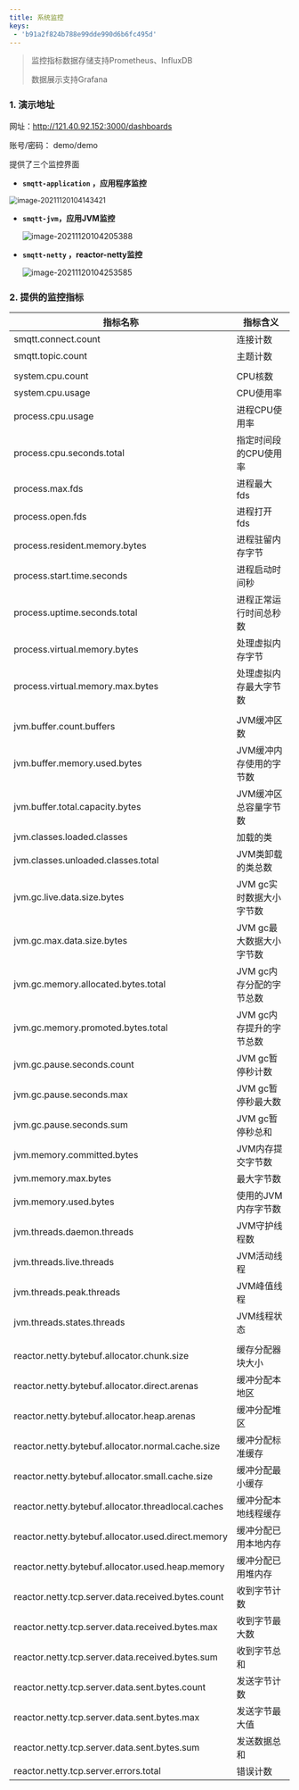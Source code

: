 ```yaml
---
title: 系统监控 
keys:
 - 'b91a2f824b788e99dde990d6b6fc495d'
---
```


>监控指标数据存储支持Prometheus、InfluxDB
>
>数据展示支持Grafana

###  1. 演示地址

网址：http://121.40.92.152:3000/dashboards

账号/密码： demo/demo

提供了三个监控界面

* **`smqtt-application` ，应用程序监控**

<img src="https://gitee.com/eeasy/picbed/raw/master/img/2021/image-20211120104143421.png" alt="image-20211120104143421" style="zoom:90%;" />

* **`smqtt-jvm`，应用JVM监控**

  ![image-20211120104205388](https://gitee.com/eeasy/picbed/raw/master/img/2021/image-20211120104205388.png)

* **`smqtt-netty` ，reactor-netty监控**

  ![image-20211120104253585](https://gitee.com/eeasy/picbed/raw/master/img/2021/image-20211120104253585.png)



### 2. 提供的监控指标

| 指标名称                                           | 指标含义                 |
| -------------------------------------------------- | ------------------------ |
| smqtt.connect.count                                | 连接计数                 |
| smqtt.topic.count                                  | 主题计数                 |
|                                                    |                          |
| system.cpu.count                                   | CPU核数                  |
| system.cpu.usage                                   | CPU使用率                |
| process.cpu.usage                                  | 进程CPU使用率            |
| process.cpu.seconds.total                          | 指定时间段的CPU使用率    |
| process.max.fds                                    | 进程最大fds              |
| process.open.fds                                   | 进程打开fds              |
| process.resident.memory.bytes                      | 进程驻留内存字节         |
| process.start.time.seconds                         | 进程启动时间秒           |
| process.uptime.seconds.total                       | 进程正常运行时间总秒数   |
| process.virtual.memory.bytes                       | 处理虚拟内存字节         |
| process.virtual.memory.max.bytes                   | 处理虚拟内存最大字节数   |
|                                                    |                          |
| jvm.buffer.count.buffers                           | JVM缓冲区数              |
| jvm.buffer.memory.used.bytes                       | JVM缓冲内存使用的字节数  |
| jvm.buffer.total.capacity.bytes                    | JVM缓冲区总容量字节数    |
| jvm.classes.loaded.classes                         | 加载的类                 |
| jvm.classes.unloaded.classes.total                 | JVM类卸载的类总数        |
| jvm.gc.live.data.size.bytes                        | JVM gc实时数据大小字节数 |
| jvm.gc.max.data.size.bytes                         | JVM gc最大数据大小字节数 |
| jvm.gc.memory.allocated.bytes.total                | JVM gc内存分配的字节总数 |
| jvm.gc.memory.promoted.bytes.total                 | JVM gc内存提升的字节总数 |
| jvm.gc.pause.seconds.count                         | JVM gc暂停秒计数         |
| jvm.gc.pause.seconds.max                           | JVM gc暂停秒最大数       |
| jvm.gc.pause.seconds.sum                           | JVM gc暂停秒总和         |
| jvm.memory.committed.bytes                         | JVM内存提交字节数        |
| jvm.memory.max.bytes                               | 最大字节数               |
| jvm.memory.used.bytes                              | 使用的JVM内存字节数      |
| jvm.threads.daemon.threads                         | JVM守护线程数            |
| jvm.threads.live.threads                           | JVM活动线程              |
| jvm.threads.peak.threads                           | JVM峰值线程              |
| jvm.threads.states.threads                         | JVM线程状态              |
|                                                    |                          |
| reactor.netty.bytebuf.allocator.chunk.size         | 缓存分配器块大小         |
| reactor.netty.bytebuf.allocator.direct.arenas      | 缓冲分配本地区           |
| reactor.netty.bytebuf.allocator.heap.arenas        | 缓冲分配堆区             |
| reactor.netty.bytebuf.allocator.normal.cache.size  | 缓冲分配标准缓存         |
| reactor.netty.bytebuf.allocator.small.cache.size   | 缓冲分配最小缓存         |
| reactor.netty.bytebuf.allocator.threadlocal.caches | 缓冲分配本地线程缓存     |
| reactor.netty.bytebuf.allocator.used.direct.memory | 缓冲分配已用本地内存     |
| reactor.netty.bytebuf.allocator.used.heap.memory   | 缓冲分配已用堆内存       |
| reactor.netty.tcp.server.data.received.bytes.count | 收到字节计数             |
| reactor.netty.tcp.server.data.received.bytes.max   | 收到字节最大数           |
| reactor.netty.tcp.server.data.received.bytes.sum   | 收到字节总和             |
| reactor.netty.tcp.server.data.sent.bytes.count     | 发送字节计数             |
| reactor.netty.tcp.server.data.sent.bytes.max       | 发送字节最大值           |
| reactor.netty.tcp.server.data.sent.bytes.sum       | 发送数据总和             |
| reactor.netty.tcp.server.errors.total              | 错误计数                 |



